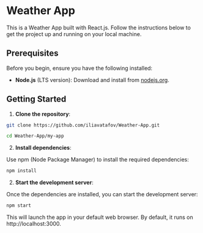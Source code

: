 # Weather App

This is a Weather App built with React.js. Follow the instructions below to get the project up and running on your local machine.

## Prerequisites

Before you begin, ensure you have the following installed:

- **Node.js** (LTS version): Download and install from [nodejs.org](https://nodejs.org/).

## Getting Started

1. **Clone the repository**:

```bash
git clone https://github.com/iliavatafov/Weather-App.git
```

```bash
cd Weather-App/my-app
```

2. **Install dependencies**:

Use npm (Node Package Manager) to install the required dependencies:

```bash
npm install
```

2. **Start the development server**:

Once the dependencies are installed, you can start the development server:

```bash
npm start
```

This will launch the app in your default web browser. By default, it runs on http://localhost:3000.
